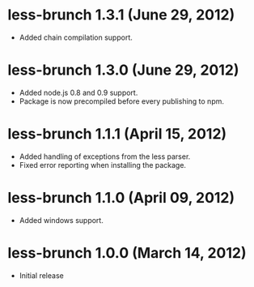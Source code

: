 # less-brunch 1.3.1 (June 29, 2012)
* Added chain compilation support.

# less-brunch 1.3.0 (June 29, 2012)
* Added node.js 0.8 and 0.9 support.
* Package is now precompiled before every publishing to npm.

# less-brunch 1.1.1 (April 15, 2012)
* Added handling of exceptions from the less parser.
* Fixed error reporting when installing the package.

# less-brunch 1.1.0 (April 09, 2012)
* Added windows support.

# less-brunch 1.0.0 (March 14, 2012)
* Initial release
